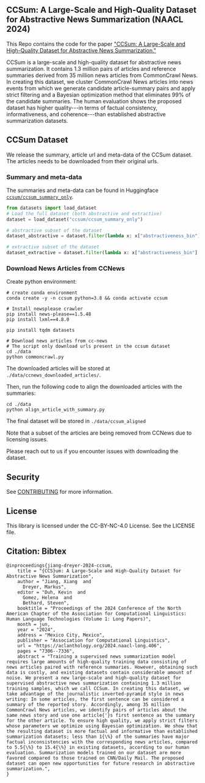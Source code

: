 ## CCSum: A Large-Scale and High-Quality Dataset for Abstractive News Summarization (NAACL 2024)
This Repo contains the code for the paper ["CCSum: A Large-Scale and High-Quality Dataset for Abstractive News Summarization."](https://aclanthology.org/2024.naacl-long.406/)

CCSum is a large-scale and high-quality dataset for abstractive news summarization.
It contains 1.3 million pairs of articles and reference summaries derived from 35 million news articles from CommonCrawl News.
In creating this dataset, we cluster CommonCrawl News articles into news events from which we generate candidate article-summary pairs and apply strict filtering and a Bayesian optimization method that eliminates 99% of the candidate summaries.
The human evaluation shows the proposed dataset has higher quality---in terms of factual consistency, informativeness, and coherence---than established abstractive summarization datasets.

## CCSum Dataset
We release the summary, article url and meta-data of the CCSum dataset. The articles needs to be downloaded from their original urls.

### Summary and meta-data
The summaries and meta-data can be found in Huggingface [`ccsum/ccsum_summary_only`](https://huggingface.co/datasets/ccsum/ccsum_summary_only).

```python
from datasets import load_dataset
# Load the full dataset (both abstractive and extractive)
dataset = load_dataset("ccsum/ccsum_summary_only")

# abstractive subset of the dataset
dataset_abstractive = dataset.filter(lambda x: x["abstractiveness_bin"] == "high")

# extractive subset of the dataset
dataset_extractive = dataset.filter(lambda x: x["abstractiveness_bin"] == "low")
```

### Download News Articles from CCNews
Create python environment:
```
# create conda environment
conda create -y -n ccsum python=3.8 && conda activate ccsum

# Install newsplease crawler
pip install news-please==1.5.48
pip install lxml==4.8.0

pip install tqdm datasets

# Download news articles from cc-news
# The script only download urls present in the ccsum dataset
cd ./data
python commoncrawl.py
```
The downloaded articles will be stored at `./data/ccnews_downloaded_articles/`.

Then, run the following code to align the downloaded articles with the summaries:
```
cd ./data
python align_article_with_summary.py

```
The final dataset will be stored in `./data/ccsum_aligned`

Note that a subset of the articles are being removed from CCNews due to licensing issues.

Please reach out to us if you encounter issues with downloading the dataset.


## Security

See [CONTRIBUTING](CONTRIBUTING.md#security-issue-notifications) for more information.

## License

This library is licensed under the CC-BY-NC-4.0 License. See the LICENSE file.

## Citation: Bibtex
```
@inproceedings{jiang-dreyer-2024-ccsum,
    title = "{CCS}um: A Large-Scale and High-Quality Dataset for Abstractive News Summarization",
    author = "Jiang, Xiang  and
      Dreyer, Markus",
    editor = "Duh, Kevin  and
      Gomez, Helena  and
      Bethard, Steven",
    booktitle = "Proceedings of the 2024 Conference of the North American Chapter of the Association for Computational Linguistics: Human Language Technologies (Volume 1: Long Papers)",
    month = jun,
    year = "2024",
    address = "Mexico City, Mexico",
    publisher = "Association for Computational Linguistics",
    url = "https://aclanthology.org/2024.naacl-long.406",
    pages = "7306--7336",
    abstract = "Training a supervised news summarization model requires large amounts of high-quality training data consisting of news articles paired with reference summaries. However, obtaining such data is costly, and existing datasets contain considerable amount of noise. We present a new large-scale and high-quality dataset for supervised abstractive news summarization containing 1.3 million training samples, which we call CCSum. In creating this dataset, we take advantage of the journalistic inverted-pyramid style in news writing: In some articles, the first sentence can be considered a summary of the reported story. Accordingly, among 35 million CommonCrawl News articles, we identify pairs of articles about the same news story and use one article{'}s first sentence as the summary for the other article. To ensure high quality, we apply strict filters whose parameters we optimize using Bayesian optimization. We show that the resulting dataset is more factual and informative than established summarization datasets; less than 1{\%} of the summaries have major factual inconsistencies with the corresponding news articles, compared to 5.5{\%} to 15.4{\%} in existing datasets, according to our human evaluation. Summarization models trained on our dataset are more favored compared to those trained on CNN/Daily Mail. The proposed dataset can open new opportunities for future research in abstractive summarization.",
}
```

